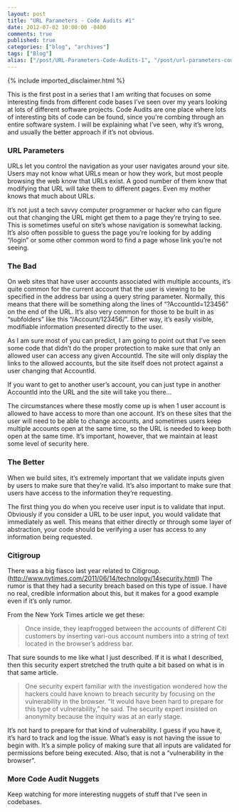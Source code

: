```yaml
---
layout: post
title: "URL Parameters - Code Audits #1"
date: 2012-07-02 10:00:00 -0400
comments: true
published: true
categories: ["blog", "archives"]
tags: ["Blog"]
alias: ["/post/URL-Parameters-Code-Audits-1", "/post/url-parameters-code-audits-1"]
---
```

<!-- more -->
{% include imported_disclaimer.html %}
<p>This is the first post in a series that I am writing that focuses on some interesting finds from different code bases I&rsquo;ve seen over my years looking at lots of different software projects. Code Audits are one place where lots of interesting bits of code can be found, since you're combing through an entire software system. I will be explaining what I&rsquo;ve seen, why it&rsquo;s wrong, and usually the better approach if it&rsquo;s not obvious.</p>
<h3>URL Parameters</h3>
<p>URLs let you control the navigation as your user navigates around your site. Users may not know what URLs mean or how they work, but most people browsing the web know that URLs exist. A good number of them know that modifying that URL will take them to different pages. Even my mother knows that much about URLs.</p>
<p>It&rsquo;s not just a tech savvy computer programmer or hacker who can figure out that changing the URL might get them to a page they&rsquo;re trying to see. This is sometimes useful on site&rsquo;s whose navigation is somewhat lacking. It&rsquo;s also often possible to guess the page you&rsquo;re looking for by adding &ldquo;/login&rdquo; or some other common word to find a page whose link you&rsquo;re not seeing.</p>
<h3>The Bad</h3>
<p>On web sites that have user accounts associated with multiple accounts, it&rsquo;s quite common for the current account that the user is viewing to be specified in the address bar using a query string parameter. Normally, this means that there will be something along the lines of &ldquo;?AccountId=123456&rdquo; on the end of the URL. It&rsquo;s also very common for those to be built in as &ldquo;subfolders&rdquo; like this &ldquo;/Account/123456/&rdquo;. Either way, it&rsquo;s easily visible, modifiable information presented directly to the user.</p>
<p>As I am sure most of you can predict, I am going to point out that I&rsquo;ve seen some code that didn&rsquo;t do the proper protection to make sure that only an allowed user can access any given AccountId. The site will only display the links to the allowed accounts, but the site itself does not protect against a user changing that AccountId.</p>
<p>If you want to get to another user&rsquo;s account, you can just type in another AccountId into the URL and the site will take you there&hellip;</p>
<p>The circumstances where these mostly come up is when 1 user account is allowed to have access to more than one account. It&rsquo;s on these sites that the user will need to be able to change accounts, and sometimes users keep multiple accounts open at the same time, so the URL is needed to keep both open at the same time. It&rsquo;s important, however, that we maintain at least some level of security here.</p>
<h3>The Better</h3>
<p>When we build sites, it&rsquo;s extremely important that we validate inputs given by users to make sure that they&rsquo;re valid. It&rsquo;s also important to make sure that users have access to the information they&rsquo;re requesting.</p>
<p>The first thing you do when you receive user input is to validate that input. Obviously if you consider a URL to be user input, you would validate that immediately as well. This means that either directly or through some layer of abstraction, your code should be verifying a user has access to any information being requested.</p>
<h3>Citigroup</h3>
<p>There was a big fiasco last year related to Citigroup. (<a href="http://www.nytimes.com/2011/06/14/technology/14security.html">http://www.nytimes.com/2011/06/14/technology/14security.html</a>) The rumor is that they had a security breach based on this type of issue. I have no real, credible information about this, but it makes for a good example even if it&rsquo;s only rumor.</p>
<p>From the New York Times article we get these:</p>
<blockquote>
<p>Once inside, they leapfrogged between the accounts of different Citi customers by inserting vari-ous account numbers into a string of text located in the browser&rsquo;s address bar.</p>
</blockquote>
<p>That sure sounds to me like what I just described. If it is what I described, then this security expert stretched the truth quite a bit based on what is in that same article.</p>
<blockquote>
<p>One security expert familiar with the investigation wondered how the hackers could have known to breach security by focusing on the vulnerability in the browser. &ldquo;It would have been hard to prepare for this type of vulnerability,&rdquo; he said. The security expert insisted on anonymity because the inquiry was at an early stage.</p>
</blockquote>
<p>It&rsquo;s not hard to prepare for that kind of vulnerability. I guess if you have it, it&rsquo;s hard to track and log the issue. What&rsquo;s easy is not having the issue to begin with. It&rsquo;s a simple policy of making sure that all inputs are validated for permissions before being executed. Also, that is not a &ldquo;vulnerability in the browser&rdquo;.</p>
<h3>More Code Audit Nuggets</h3>
<p>Keep watching for more interesting nuggets of stuff that I&rsquo;ve seen in codebases.</p>
